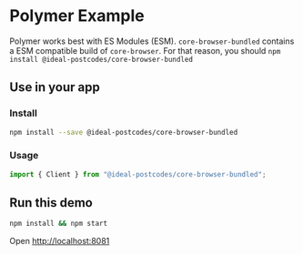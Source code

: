 # Polymer Example

Polymer works best with ES Modules (ESM). `core-browser-bundled` contains a ESM compatible build of `core-browser`. For that reason, you should `npm install @ideal-postcodes/core-browser-bundled`

## Use in your app

### Install

```bash
npm install --save @ideal-postcodes/core-browser-bundled
```

### Usage

```javascript
import { Client } from "@ideal-postcodes/core-browser-bundled";
```

## Run this demo

```bash
npm install && npm start
```

Open [http://localhost:8081](http://localhost:8081)
